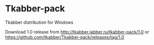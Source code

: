 Tkabber-pack
============

Tkabber distribution for Windows 

Download 1.0 release from http://tkabber.jabber.ru/tkabber-pack/1.0 or https://github.com/tkabber/Tkabber-pack/releases/tag/1.0
